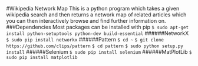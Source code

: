 #Wikipedia Network Map
This is a python program which takes a given wikipedia search and then returns a network map of related articles which you can then interactively browse and find further information on.
###Dependencies
Most packages can be installed with pip
`$ sudo apt-get install python-setuptools python-dev build-essential`
######NetworkX
`$ sudo pip install networkx`
######Pattern
`$ cd ~`
`$ git clone https://github.com/clips/pattern`
`$ cd pattern`
`$ sudo python setup.py install`
######Selenium
`$ sudo pip install selenium`
######MatPlotLib
`$ sudo pip install matplotlib`
